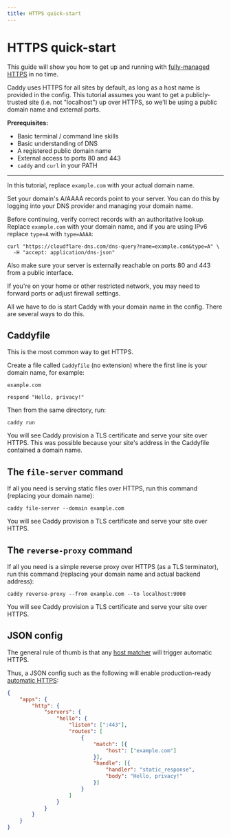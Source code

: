 ```yaml
---
title: HTTPS quick-start
---
```


# HTTPS quick-start

This guide will show you how to get up and running with [fully-managed HTTPS](/docs/automatic-https) in no time.

<aside class="tip">
	Caddy uses HTTPS for all sites by default, as long as a host name is provided in the config. This tutorial assumes you want to get a publicly-trusted site (i.e. not "localhost") up over HTTPS, so we'll be using a public domain name and external ports.
</aside>

**Prerequisites:**
- Basic terminal / command line skills
- Basic understanding of DNS
- A registered public domain name
- External access to ports 80 and 443
- `caddy` and `curl` in your PATH

---

In this tutorial, replace `example.com` with your actual domain name.

Set your domain's A/AAAA records point to your server. You can do this by logging into your DNS provider and managing your domain name.

Before continuing, verify correct records with an authoritative lookup. Replace `example.com` with your domain name, and if you are using IPv6 replace `type=A` with `type=AAAA`:

<pre><code class="cmd bash">curl "https://cloudflare-dns.com/dns-query?name=example.com&type=A" \
  -H "accept: application/dns-json"</code></pre>

Also make sure your server is externally reachable on ports 80 and 443 from a public interface.

<aside class="tip">If you're on your home or other restricted network, you may need to forward ports or adjust firewall settings.</aside>

All we have to do is start Caddy with your domain name in the config. There are several ways to do this.

## Caddyfile

This is the most common way to get HTTPS.

Create a file called `Caddyfile` (no extension) where the first line is your domain name, for example:

```caddy
example.com

respond "Hello, privacy!"
```

Then from the same directory, run:

<pre><code class="cmd bash">caddy run</code></pre>

You will see Caddy provision a TLS certificate and serve your site over HTTPS. This was possible because your site's address in the Caddyfile contained a domain name.


## The `file-server` command

If all you need is serving static files over HTTPS, run this command (replacing your domain name):

<pre><code class="cmd bash">caddy file-server --domain example.com</code></pre>

You will see Caddy provision a TLS certificate and serve your site over HTTPS.


## The `reverse-proxy` command

If all you need is a simple reverse proxy over HTTPS (as a TLS terminator), run this command (replacing your domain name and actual backend address):

<pre><code class="cmd bash">caddy reverse-proxy --from example.com --to localhost:9000</code></pre>

You will see Caddy provision a TLS certificate and serve your site over HTTPS.


## JSON config

The general rule of thumb is that any [host matcher](/docs/json/apps/http/servers/routes/match/host/) will trigger automatic HTTPS.

Thus, a JSON config such as the following will enable production-ready [automatic HTTPS](/docs/automatic-https):

```json
{
	"apps": {
		"http": {
			"servers": {
				"hello": {
					"listen": [":443"],
					"routes": [
						{
							"match": [{
								"host": ["example.com"]
							}],
							"handle": [{
								"handler": "static_response",
								"body": "Hello, privacy!"
							}]
						}
					]
				}
			}
		}
	}
}
```
